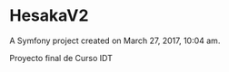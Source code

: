 HesakaV2
========

A Symfony project created on March 27, 2017, 10:04 am.

Proyecto final de Curso IDT